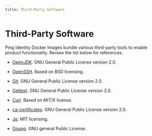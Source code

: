 ```yaml
---
title: Third-Party Software
---
```

# Third-Party Software

Ping Identity Docker Images bundle various third-party tools to enable product functionality. Review the list below for references.

* [OpenJDK](https://openjdk.java.net/legal/gplv2+ce.html). GNU General Public License version 2.0.

* [OpenSSH](https://cvsweb.openbsd.org/src/usr.bin/ssh/LICENCE?rev=HEAD). Based on BSD licensing.

* [Git](https://git-scm.com/about/free-and-open-source). GNU General Public License version 2.0.

* [Gettext](https://www.gnu.org/software/gettext/manual/html_node/Licenses.html). GNU General Public License version 2.0.

* [Curl](https://curl.haxx.se/docs/copyright.html). Based on MIT/X license.

* [ca-certificates](https://www.archlinux.org/packages/core/any/ca-certificates/). GNU General Public License version 2.0.

* [Jq](https://stedolan.github.io/jq/download/). MIT licensing.

* [Gnupg](https://gnupg.org/). GNU general Public License. 
